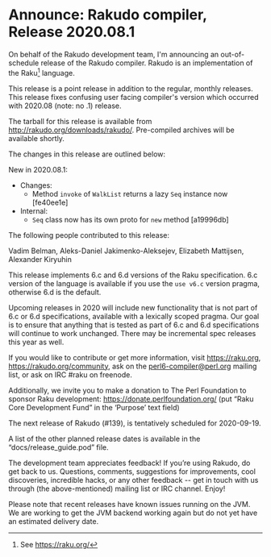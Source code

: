 # Announce: Rakudo compiler, Release 2020.08.1

On behalf of the Rakudo development team, I'm announcing an
out-of-schedule release of the Rakudo compiler.
Rakudo is an implementation of the Raku[^1] language.

This release is a point release in addition to the regular, monthly
releases. This release fixes confusing user facing compiler's version
which occurred with 2020.08 (note: no .1) release.

The tarball for this release is available from <http://rakudo.org/downloads/rakudo/>.
Pre-compiled archives will be available shortly.

The changes in this release are outlined below:

New in 2020.08.1:
  + Changes:
    + Method `invoke` of `WalkList` returns a lazy `Seq` instance now [fe40ee1e]
  + Internal:
    + `Seq` class now has its own proto for `new` method [a19996db]

The following people contributed to this release:

Vadim Belman, Aleks-Daniel Jakimenko-Aleksejev, Elizabeth Mattijsen,
Alexander Kiryuhin

This release implements 6.c and 6.d versions of the Raku specification.
6.c version of the language is available if you use the `use v6.c`
version pragma, otherwise 6.d is the default.

Upcoming releases in 2020 will include new functionality that is not
part of 6.c or 6.d specifications, available with a lexically scoped
pragma. Our goal is to ensure that anything that is tested as part of
6.c and 6.d specifications will continue to work unchanged. There may
be incremental spec releases this year as well.

If you would like to contribute or get more information, visit
<https://raku.org>, <https://rakudo.org/community>, ask on the
<perl6-compiler@perl.org> mailing list, or ask on IRC #raku on freenode.

Additionally, we invite you to make a donation to The Perl Foundation
to sponsor Raku development: <https://donate.perlfoundation.org/>
(put “Raku Core Development Fund” in the ‘Purpose’ text field)

The next release of Rakudo (#139), is tentatively scheduled for 2020-09-19.

A list of the other planned release dates is available in the
“docs/release_guide.pod” file.

The development team appreciates feedback! If you’re using Rakudo, do
get back to us. Questions, comments, suggestions for improvements, cool
discoveries, incredible hacks, or any other feedback -- get in touch with
us through (the above-mentioned) mailing list or IRC channel. Enjoy!

Please note that recent releases have known issues running on the JVM.
We are working to get the JVM backend working again but do not yet have
an estimated delivery date.

[^1]: See <https://raku.org/>
